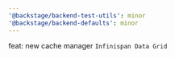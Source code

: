 ```yaml
---
'@backstage/backend-test-utils': minor
'@backstage/backend-defaults': minor
---
```


feat: new cache manager `Infinispan Data Grid`
